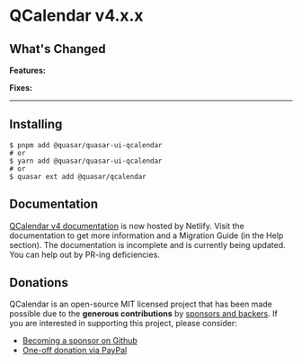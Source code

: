 # QCalendar v4.x.x

## What's Changed

**Features:**

**Fixes:**

---

## Installing

```
$ pnpm add @quasar/quasar-ui-qcalendar
# or
$ yarn add @quasar/quasar-ui-qcalendar
# or
$ quasar ext add @quasar/qcalendar
```

## Documentation

[QCalendar v4 documentation](https://qcalendar.netlify.app/) is now hosted by Netlify. Visit the documentation to get more information and a Migration Guide (in the Help section). The documentation is incomplete and is currently being updated. You can help out by PR-ing deficiencies.

## Donations

QCalendar is an open-source MIT licensed project that has been made possible due to the **generous contributions** by [sponsors and backers](https://github.com/sponsors/hawkeye64). If you are interested in supporting this project, please consider:

- [Becoming a sponsor on Github](https://github.com/users/hawkeye64/sponsorship)
- [One-off donation via PayPal](https://paypal.me/hawkeye64)
